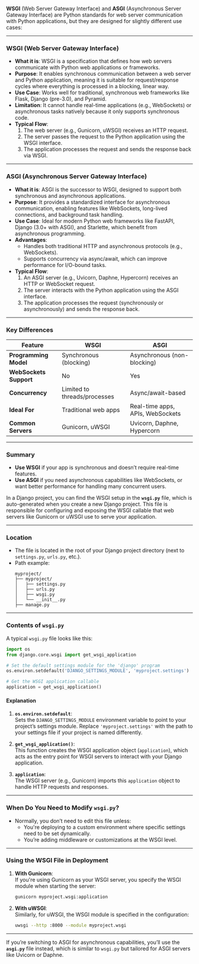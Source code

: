 **WSGI** (Web Server Gateway Interface) and **ASGI** (Asynchronous Server Gateway Interface) are Python standards for web server communication with Python applications, but they are designed for slightly different use cases:

---

### **WSGI (Web Server Gateway Interface)**
- **What it is**: WSGI is a specification that defines how web servers communicate with Python web applications or frameworks.
- **Purpose**: It enables synchronous communication between a web server and Python application, meaning it is suitable for request/response cycles where everything is processed in a blocking, linear way.
- **Use Case**: Works well for traditional, synchronous web frameworks like Flask, Django (pre-3.0), and Pyramid.
- **Limitation**: It cannot handle real-time applications (e.g., WebSockets) or asynchronous tasks natively because it only supports synchronous code.
- **Typical Flow**:
  1. The web server (e.g., Gunicorn, uWSGI) receives an HTTP request.
  2. The server passes the request to the Python application using the WSGI interface.
  3. The application processes the request and sends the response back via WSGI.

---

### **ASGI (Asynchronous Server Gateway Interface)**
- **What it is**: ASGI is the successor to WSGI, designed to support both synchronous and asynchronous applications.
- **Purpose**: It provides a standardized interface for asynchronous communication, enabling features like WebSockets, long-lived connections, and background task handling.
- **Use Case**: Ideal for modern Python web frameworks like FastAPI, Django (3.0+ with ASGI), and Starlette, which benefit from asynchronous programming.
- **Advantages**:
  - Handles both traditional HTTP and asynchronous protocols (e.g., WebSockets).
  - Supports concurrency via async/await, which can improve performance for I/O-bound tasks.
- **Typical Flow**:
  1. An ASGI server (e.g., Uvicorn, Daphne, Hypercorn) receives an HTTP or WebSocket request.
  2. The server interacts with the Python application using the ASGI interface.
  3. The application processes the request (synchronously or asynchronously) and sends the response back.

---

### **Key Differences**
| Feature             | WSGI                        | ASGI                              |
|---------------------|-----------------------------|-----------------------------------|
| **Programming Model** | Synchronous (blocking)      | Asynchronous (non-blocking)       |
| **WebSockets Support**| No                          | Yes                               |
| **Concurrency**      | Limited to threads/processes | Async/await-based                 |
| **Ideal For**         | Traditional web apps        | Real-time apps, APIs, WebSockets  |
| **Common Servers**    | Gunicorn, uWSGI             | Uvicorn, Daphne, Hypercorn        |

---

### **Summary**
- **Use WSGI** if your app is synchronous and doesn’t require real-time features.
- **Use ASGI** if you need asynchronous capabilities like WebSockets, or want better performance for handling many concurrent users.

In a Django project, you can find the WSGI setup in the **`wsgi.py`** file, which is auto-generated when you create a new Django project. This file is responsible for configuring and exposing the WSGI callable that web servers like Gunicorn or uWSGI use to serve your application.

---

### **Location**
- The file is located in the root of your Django project directory (next to `settings.py`, `urls.py`, etc.).
- Path example:  
  ```
  myproject/
  ├── myproject/
  │   ├── settings.py
  │   ├── urls.py
  │   ├── wsgi.py
  │   └── __init__.py
  ├── manage.py
  ```

---

### **Contents of `wsgi.py`**

A typical `wsgi.py` file looks like this:

```python
import os
from django.core.wsgi import get_wsgi_application

# Set the default settings module for the 'django' program
os.environ.setdefault('DJANGO_SETTINGS_MODULE', 'myproject.settings')

# Get the WSGI application callable
application = get_wsgi_application()
```

#### **Explanation**
1. **`os.environ.setdefault`**:  
   Sets the `DJANGO_SETTINGS_MODULE` environment variable to point to your project’s settings module. Replace `'myproject.settings'` with the path to your settings file if your project is named differently.

2. **`get_wsgi_application()`**:  
   This function creates the WSGI application object (`application`), which acts as the entry point for WSGI servers to interact with your Django application.

3. **`application`**:  
   The WSGI server (e.g., Gunicorn) imports this `application` object to handle HTTP requests and responses.

---

### **When Do You Need to Modify `wsgi.py`?**
- Normally, you don’t need to edit this file unless:
  - You're deploying to a custom environment where specific settings need to be set dynamically.
  - You’re adding middleware or customizations at the WSGI level.

---

### **Using the WSGI File in Deployment**
1. **With Gunicorn**:  
   If you're using Gunicorn as your WSGI server, you specify the WSGI module when starting the server:
   ```bash
   gunicorn myproject.wsgi:application
   ```

2. **With uWSGI**:  
   Similarly, for uWSGI, the WSGI module is specified in the configuration:
   ```bash
   uwsgi --http :8000 --module myproject.wsgi
   ```

---

If you’re switching to ASGI for asynchronous capabilities, you’ll use the **`asgi.py`** file instead, which is similar to `wsgi.py` but tailored for ASGI servers like Uvicorn or Daphne.
